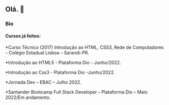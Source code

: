## Olá. 👋

### Bio

#### Cursos já feitos:

*Curso Técnico (2017) Introdução ao HTML, CSS3, Rede de Computadores – Colégio Estadual Lisboa – Sarandi-PR.

*Introdução ao HTML5 - Plataforma Dio - Junho/2022.

*Introdução ao Css3 - Plataforma Dio -Junho/2022.

*Jornada Dev – EBAC – Julho 2022.

*Santander Bootcamp Full Stack Developer – Plataforma Dio – Maio 2022/Em andamento.

